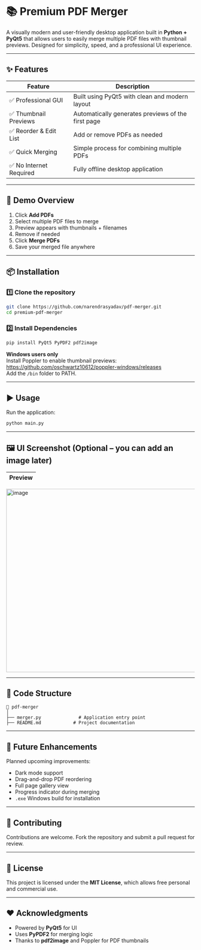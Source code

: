 # 📚 Premium PDF Merger

A visually modern and user-friendly desktop application built in **Python + PyQt5** that allows users to easily merge multiple PDF files with thumbnail previews. Designed for simplicity, speed, and a professional UI experience.

---

## ✨ Features

| Feature | Description |
|--------|-------------|
| ✅ Professional GUI | Built using PyQt5 with clean and modern layout |
| ✅ Thumbnail Previews | Automatically generates previews of the first page |
| ✅ Reorder & Edit List | Add or remove PDFs as needed |
| ✅ Quick Merging | Simple process for combining multiple PDFs |
| ✅ No Internet Required | Fully offline desktop application |

---

## 🚀 Demo Overview

1. Click **Add PDFs**
2. Select multiple PDF files to merge
3. Preview appears with thumbnails + filenames
4. Remove if needed
5. Click **Merge PDFs**
6. Save your merged file anywhere

---

## 📦 Installation

### 1️⃣ Clone the repository
```sh
git clone https://github.com/narendrasyadav/pdf-merger.git
cd premium-pdf-merger
```

### 2️⃣ Install Dependencies
```sh
pip install PyQt5 PyPDF2 pdf2image
```

**Windows users only**  
Install Poppler to enable thumbnail previews:  
https://github.com/oschwartz10612/poppler-windows/releases  
Add the `/bin` folder to PATH.

---

## ▶️ Usage

Run the application:
```sh
python main.py
```

---

## 🖼 UI Screenshot (Optional – you can add an image later)

| Preview |
|--------|
<img width="598" height="490" alt="image" src="https://github.com/user-attachments/assets/1606d9fd-a1fb-4ec1-b7f5-426c065e944d" />
 

---

## 🧩 Code Structure

```
📁 pdf-merger
│
├── merger.py              # Application entry point
├── README.md            # Project documentation
```

---

## 🔮 Future Enhancements

Planned upcoming improvements:

- Dark mode support
- Drag-and-drop PDF reordering
- Full page gallery view
- Progress indicator during merging
- `.exe` Windows build for installation

---

## 🤝 Contributing

Contributions are welcome. Fork the repository and submit a pull request for review.

---

## 📝 License

This project is licensed under the **MIT License**, which allows free personal and commercial use.

---

## ❤️ Acknowledgments

- Powered by **PyQt5** for UI
- Uses **PyPDF2** for merging logic
- Thanks to **pdf2image** and Poppler for PDF thumbnails
